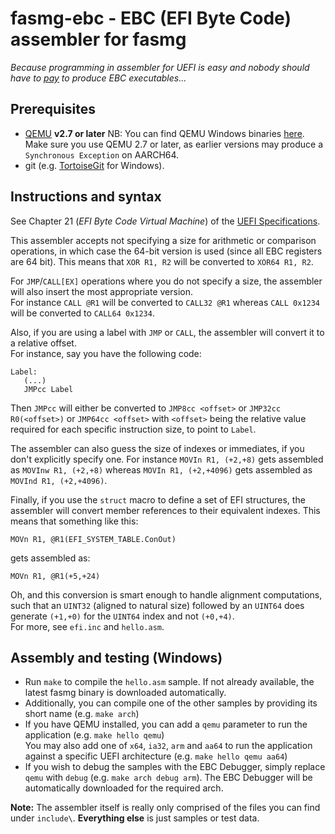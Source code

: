 fasmg-ebc - EBC (EFI Byte Code) assembler for fasmg
===================================================

_Because programming in assembler for UEFI is easy and nobody should have to
[pay](https://software.intel.com/en-us/articles/intel-c-compiler-for-efi-byte-code-purchase)
to produce EBC executables..._

## Prerequisites

* [QEMU](http://www.qemu.org) __v2.7 or later__
  NB: You can find QEMU Windows binaries [here](https://qemu.weilnetz.de/w64/).  
  Make sure you use QEMU 2.7 or later, as earlier versions may produce a `Synchronous Exception` on AARCH64.
* git (e.g. [TortoiseGit](https://tortoisegit.org/) for Windows).

## Instructions and syntax

See Chapter 21 (_EFI Byte Code Virtual Machine_) of the [UEFI Specifications](http://www.uefi.org/sites/default/files/resources/UEFI%20Spec%202_6.pdf#page=1001).

This assembler accepts not specifying a size for arithmetic or comparison operations, in which
case the 64-bit version is used (since all EBC registers are 64 bit). This means that `XOR R1, R2`
will be converted to `XOR64 R1, R2`.

For `JMP`/`CALL[EX]` operations where you do not specify a size, the assembler will also insert
the most appropriate version.  
For instance `CALL @R1` will be converted to `CALL32 @R1` whereas `CALL 0x1234` will be converted
to `CALL64 0x1234`.

Also, if you are using a label with `JMP` or `CALL`, the assembler will convert it to a relative offset.  
For instance, say you have the following code:
```
Label:
   (...)
   JMPcc Label
```
Then `JMPcc` will either be converted to `JMP8cc <offset>` or `JMP32cc R0(<offset>)` or `JMP64cc <offset>`
with `<offset>` being the relative value required for each specific instruction size, to point to `Label`.  

The assembler can also guess the size of indexes or immediates, if you don't explicitly specify one.
For instance `MOVIn R1, (+2,+8)` gets assembled as `MOVInw R1, (+2,+8)` whereas `MOVIn R1, (+2,+4096)`
gets assembled as `MOVInd R1, (+2,+4096)`.

Finally, if you use the `struct` macro to define a set of EFI structures, the assembler will convert member
references to their equivalent indexes. This means that something like this:
```
MOVn R1, @R1(EFI_SYSTEM_TABLE.ConOut)
```
gets assembled as:
```
MOVn R1, @R1(+5,+24)
```
Oh, and this conversion is smart enough to handle alignment computations, such that an `UINT32` (aligned to
natural size) followed by an `UINT64` does generate `(+1,+0)` for the `UINT64` index and not `(+0,+4)`.  
For more, see `efi.inc` and `hello.asm`.

## Assembly and testing (Windows)

* Run `make` to compile the `hello.asm` sample. If not already available, the latest fasmg binary is 
  downloaded automatically.
* Additionally, you can compile one of the other samples by providing its short name (e.g. `make arch`)
* If you have QEMU installed, you can add a `qemu` parameter to run the application (e.g. `make hello qemu`)  
  You may also add one of `x64`, `ia32`, `arm` and `aa64` to run the application against a specific UEFI
  architecture (e.g. `make hello qemu aa64`)
* If you wish to debug the samples with the EBC Debugger, simply replace `qemu` with `debug`
  (e.g. `make arch debug arm`). The EBC Debugger will be automatically downloaded for the required arch.

__Note:__ The assembler itself is really only comprised of the files you can find under `include\`.
  __Everything else__ is just samples or test data.
